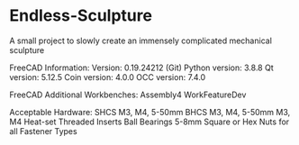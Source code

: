 # Endless-Sculpture
 A small project to slowly create an immensely complicated mechanical sculpture

FreeCAD Information:
Version: 0.19.24212 (Git)
Python version: 3.8.8
Qt version: 5.12.5
Coin version: 4.0.0
OCC version: 7.4.0

FreeCAD Additional Workbenches: 
Assembly4
WorkFeatureDev

Acceptable Hardware:
SHCS M3, M4, 5-50mm
BHCS M3, M4, 5-50mm
M3, M4 Heat-set Threaded Inserts
Ball Bearings 5-8mm
Square or Hex Nuts for all Fastener Types